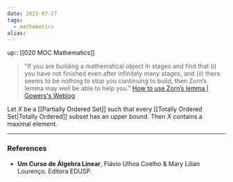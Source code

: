 ```yaml
---
date: 2023-07-27
tags:
  - mathematics
alias: 
---
```

up:: [[020 MOC Mathematics]]

> "If you are building a mathematical object in stages and find that 
> (i) you have not finished even after infinitely many stages, and
> (ii) there seems to be nothing to stop you continuing to build, 
> then Zorn’s lemma may well be able to help you."
> [How to use Zorn’s lemma | Gowers's Weblog](https://gowers.wordpress.com/2008/08/12/how-to-use-zorns-lemma/)

Let $X$ be a [[Partially Ordered Set]] such that every [[Totally Ordered Set|Totally Ordered]] subset has an upper bound. Then $X$ contains a maximal element.

---
### References
- **Um Curso de Álgebra Linear**, Flávio Ulhoa Coelho & Mary Lilian Lourenço. Editora EDUSP.